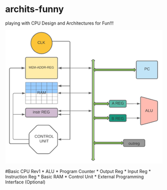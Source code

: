 # archits-funny
playing with CPU Design and Architectures for Fun!!!

![git-small](https://github.com/bhatmahadev6/archits-funny/blob/main/CPU_rev1.png)

#Basic CPU Rev1 
    * ALU
    * Program Counter
    * Output Reg
    * Input Reg
    * Instruction Reg
    * Basic RAM
    * Control Unit 
    * External Programming Interface (Optional)

